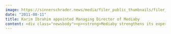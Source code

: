 ```yaml
---
image: https://sinnerschrader.news/media/filer_public_thumbnails/filer_public/91/7a/917a08e5-8006-49bf-a0d7-f5e265853668/ibrahim.jpg__480x288_q85_crop_subsampling-2_upscale.jpg
date: "2011-08-11"
title: Karim Ibrahim appointed Managing Director of Mediaby
content: <div class="newsbody"><p><strong>Mediaby strengthens its expertise in customer journey analysis and business intelligence - Karim Ibrahim appointed MD</strong></p><p>The online media agency Mediaby, a subsidiary of SinnerSchrader, is expanding its management team with the appointment of Karim Ibrahim. Ibrahim (31) will oversee strategic media buying and the business intelligence department, which mediaby plans to expand further.<br/>The focus here lies on analysing of the customer journey and the reporting of performance marketing measures in combination with profile-based ad serving – an area whose development Ibrahim lead-managed over the past five years.<br/>In January 2011, Ibrahim had joined Mediaby’s management as a Deputy Managing Director. He primarily oversaw key accounts in performance marketing at the SinnerSchrader group’s media agency, which was spun off in May 2010.</p><p>Karin Libowitzky, Managing Director of Mediaby&#58; "As a media agency, focusing on business intelligence and the customer journey enhances our unique mix of services, which differentiates us in the marketplace. By doing so, we are setting a course for continued success in the future."</p><p><strong>About Mediaby</strong><br/>Mediaby is a subsidiary of the SinnerSchrader Group that specialises in performance media services with a focus on profile-based online advertising. As a network-independent online media agency, it offers customised targeting solutions for intelligent, effective display advertising at the level of success of existing performance channels. Market-leading ad-serving technology is used to profile target groups based on their behaviour and individually retarget them. The linking of onsite and offsite communications is a key element in planning, tracking and optimisation on the high-reach performance network. The Mediaby portfolio includes media consulting, cross-channel control of online marketing campaigns and onsite/offsite profiling and targeting solutions.</p><p><a class="news-backlink" href="/en/"><svg class="svg-ico svg-ico--arrow-left"><use xlink&#58;href="#arrow-down"></use></svg>Back to the overview</a></p></div>
---
```

